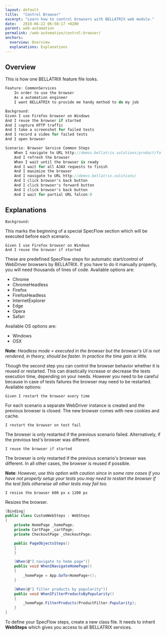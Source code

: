 ```yaml
---
layout: default
title:  "Control Browser"
excerpt: "Learn how to control browsers with BELLATRIX web module."
date:   2018-06-22 06:50:17 +0200
parent: web-automation
permalink: /web-automation/control-browser/
anchors:
  overview: Overview
  explanations: Explanations
---
```

Overview
--------

This is how one BELLATRIX feature file looks.
```csharp
Feature: CommonServices
	In order to use the browser
	As a automation engineer
	I want BELLATRIX to provide me handy method to do my job

Background: 
Given I use Firefox browser on Windows
And I reuse the browser if started
And I capture HTTP traffic
And I take a screenshot for failed tests
And I record a video for failed tests
And I open browser

Scenario: Browser Service Common Steps
	When I navigate to URL http://demos.bellatrix.solutions/product/falcon-9/
	And I refresh the browser
	When I wait until the browser is ready
	And I wait for all AJAX requests to finish
	And I maximize the browser
	And I navigate to URL http://demos.bellatrix.solutions/
	And I click browser's back button
	And I click browser's forward button
    And I click browser's back button
	And I wait for partial URL falcon-9
```

Explanations
------------
```
Background:
```
This marks the beginning of a special SpecFlow section which will be executed before each scenario.
```
Given I use Firefox browser on Windows
And I reuse the browser if started
```
These are predefined SpecFlow steps for automatic start/control of WebDriver browsers by BELLATRIX. If you have to do it manually properly, you will need thousands of lines of code. 
Available options are:
- Chrome
- ChromeHeadless
- Firefox
- FirefoxHeadless
- InternetExplorer
- Edge
- Opera
- Safari

Available OS options are:
- Windows
- OSX

**Note**: *Headless mode = executed in the browser but the browser's UI is not rendered, in theory, should be faster. In practice the time gain is little.*

Though the second step you can control the browser behavior whether it is reused or restarted. This can drastically increase or decrease the tests execution time, depending on your needs. However you need to be careful because in case of tests failures the browser may need to be restarted.
Available options:
```
Given I restart the browser every time
```
For each scenario a separate WebDriver instance is created and the previous browser is closed. The new browser comes with new cookies and cache.
```
I restart the browser on test fail
```
The browser is only restarted if the previous scenario failed. Alternatively, if the previous test's browser was different.
```
I reuse the browser if started
```
The browser is only restarted if the previous scenario's browser was different. In all other cases, the browser is reused if possible.

**Note**: *However, use this option with caution since in some rare cases if you have not properly setup your tests you may need to restart the browser if the test fails otherwise all other tests may fail too.*

```
I resize the browser 600 px x 1200 px
```
Resizes the browser.

```csharp
[Binding]
public class CustomWebSteps : WebSteps
{
    private HomePage _homePage;
    private CartPage _cartPage;
    private CheckoutPage _checkoutPage;

    public PageObjectsSteps()
    {
    }

    [When(@"I navigate to home page")]
    public void WhenINavigateHomePage()
    {
        _homePage = App.GoTo<HomePage>();
    }

    [When(@"I filter products by popularity")]
    public void WhenIFilterProductsByPopularity()
    {
        _homePage.FilterProducts(ProductFilter.Popularity);
    }
}
```
To define your SpecFlow steps, create a new class file. It needs to inherit **WebSteps** which gives you access to all BELLATRIX services.


